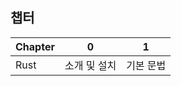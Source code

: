 ## 챕터

| Chapter | 0            | 1         |
| ------- | ------------ | --------- |
| Rust    | 소개 및 설치 | 기본 문법 |